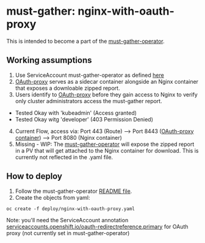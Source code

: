 # must-gather: nginx-with-oauth-proxy

This is intended to become a part of the [must-gather-operator](https://github.com/masayag/must-gather-operator).

## Working assumptions
1. Use ServiceAccount must-gather-operator as defined [here](https://github.com/masayag/must-gather-operator/blob/master/deploy/service_account.yaml)
2. [OAuth-proxy](https://github.com/openshift/oauth-proxy) serves as a sidecar container alongside an Nginx container that exposes a downloable zipped report.
3. Users identify to [OAuth-proxy](https://github.com/openshift/oauth-proxy) before they gain access to Nginx to verify only cluster administrators access the must-gather report.
* Tested Okay with 'kubeadmin' (Access granted)
* Tested Okay witg 'developer' (403 Permission Denied)
4. Current Flow, access via: Port 443 (Route) --> Port 8443 ([OAuth-proxy container](https://github.com/openshift/oauth-proxy)) --> Port 8080 (Nginx container)
5. Missing - WIP: The [must-gather-operator](https://github.com/masayag/must-gather-operator) will expose the zipped report in a PV that will get attached to the Nginx container for download. This is currently not reflected in the .yaml file.

## How to deploy

1. Follow the must-gather-operator [README file](https://github.com/masayag/must-gather-operator/blob/master/README.md).
2. Create the objects from yaml: 

`oc create -f deploy/nginx-with-oauth-proxy.yaml`

Note: you'll need the ServiceAccount annotation [serviceaccounts.openshift.io/oauth-redirectreference.primary](https://github.com/nmagnezi/must-gather-nginx-with-oauth-proxy/blob/master/deploy/nginx-with-oauth-proxy.yaml#L10) for OAuth proxy (not currently set in must-gather-operator)
